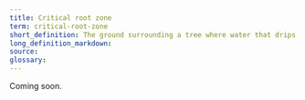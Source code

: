 ```yaml
---
title: Critical root zone
term: critical-root-zone
short_definition: The ground surrounding a tree where water that drips down from canopy soaks into the roots.
long_definition_markdown:
source:
glossary:
---
```



Coming soon.